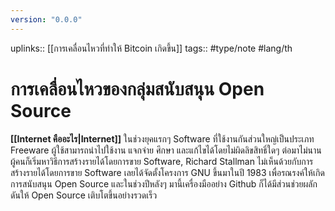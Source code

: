 ```yaml
---
version: "0.0.0"
---
```

uplinks:: [[การเคลื่อนไหวที่ทำให้ Bitcoin เกิดขึ้น]]
tags:: #type/note #lang/th
# การเคลื่อนไหวของกลุ่มสนับสนุน Open Source
**[[Internet คืออะไร|Internet]]** ในช่วงยุคแรกๆ Software ที่ใช้งานกันส่วนใหญ่เป็นประเภท Freeware ผู้ใช้สามารถนำไปใช้งาน แจกจ่าย ศึกษา และแก้ไขได้โดยไม่ผิดลิขสิทธิ์ใดๆ ต่อมาไม่นานผู้คนก็เริ่มหาวิธีการสร้างรายได้โดยการขาย Software, Richard Stallman ไม่เห็นด้วยกับการสร้างรายได้โดยการขาย Software เลยได้จัดตั้งโครงการ GNU ขึ้นมาในปี 1983 เพื่อรณรงค์ให้เกิดการสนับสนุน Open Source และในช่วงปีหลังๆ มานี้เครื่องมืออย่าง Github ก็ได้มีส่วนช่วยผลักดันให้ Open Source เติบโตขึ้นอย่างรวดเร็ว
